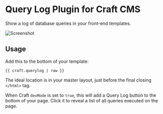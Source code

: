 # Query Log Plugin for Craft CMS

Show a log of database queries in your front-end templates.

![Screenshot](https://raw.githubusercontent.com/wiki/rsanchez/craft-query-log/screenshot.png)

## Usage

Add this to the bottom of your template:

```
{{ craft.querylog | raw }}
```

The ideal location is in your master layout, just before the final closing `</html>` tag.

When Craft `devMode` is set to `true`, this will add a Query Log button to the bottom of your page. Click it to reveal a list of all queries executed on the page.